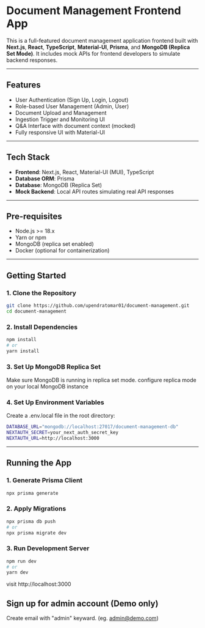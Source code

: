# Document Management Frontend App

This is a full-featured document management application frontend built with **Next.js**, **React**, **TypeScript**, **Material-UI**, **Prisma**, and **MongoDB (Replica Set Mode)**. It includes mock APIs for frontend developers to simulate backend responses.

---

## Features

- User Authentication (Sign Up, Login, Logout)
- Role-based User Management (Admin, User)
- Document Upload and Management
- Ingestion Trigger and Monitoring UI
- Q&A Interface with document context (mocked)
- Fully responsive UI with Material-UI

---

## Tech Stack

- **Frontend**: Next.js, React, Material-UI (MUI), TypeScript
- **Database ORM**: Prisma
- **Database**: MongoDB (Replica Set)
- **Mock Backend**: Local API routes simulating real API responses

---

## Pre-requisites

- Node.js >= 18.x
- Yarn or npm
- MongoDB (replica set enabled)
- Docker (optional for containerization)

---

## Getting Started

### 1. Clone the Repository

```bash
git clone https://github.com/upendratomar01/document-management.git
cd document-management
```

### 2. Install Dependencies

```bash
npm install
# or
yarn install
```

### 3. Set Up MongoDB Replica Set

Make sure MongoDB is running in replica set mode.
configure replica mode on your local MongoDB instance

### 4. Set Up Environment Variables

Create a .env.local file in the root directory:

```bash
DATABASE_URL="mongodb://localhost:27017/document-management-db"
NEXTAUTH_SECRET=your_next_auth_secret_key
NEXTAUTH_URL=http://localhost:3000
```

---

## Running the App

### 1. Generate Prisma Client

```bash
npx prisma generate
```

### 2. Apply Migrations

```bash
npx prisma db push
# or
npx prisma migrate dev
```

### 3. Run Development Server

```bash
npm run dev
# or
yarn dev

```

visit http://localhost:3000

## Sign up for admin account (Demo only)

Create email with "admin" keyward. (eg. admin@demo.com)
